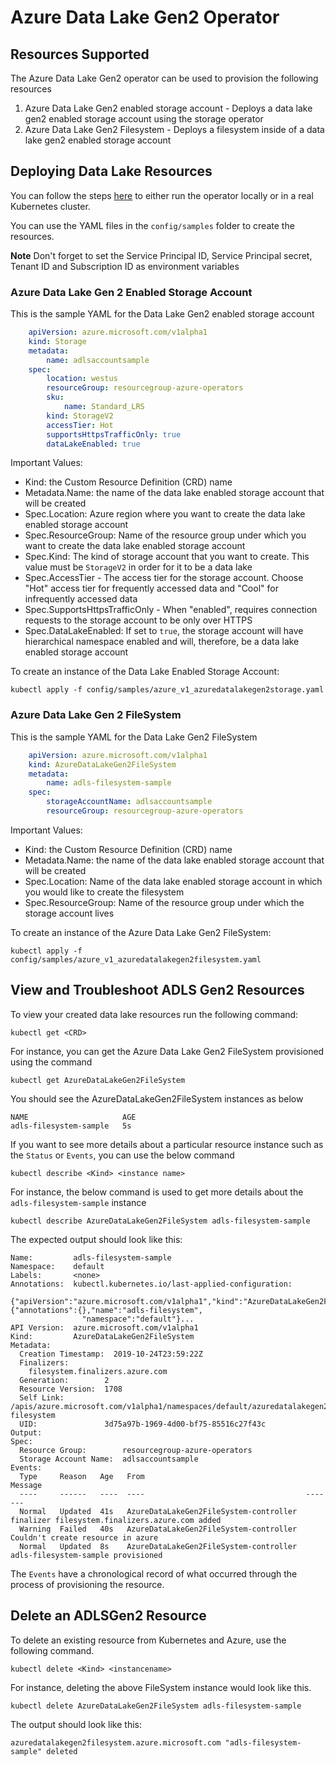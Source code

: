# Azure Data Lake Gen2 Operator 
## Resources Supported
The Azure Data Lake Gen2 operator can be used to provision the following resources
1. Azure Data Lake Gen2 enabled storage account - Deploys a data lake gen2 enabled storage account using the storage operator
2. Azure Data Lake Gen2 Filesystem - Deploys a filesystem inside of a data lake gen2 enabled storage account

## Deploying Data Lake Resources

You can follow the steps [here](/docs/development.md) to either run the operator locally or in a real Kubernetes cluster.

You can use the YAML files in the `config/samples` folder to create the resources.

**Note**  Don't forget to set the Service Principal ID, Service Principal secret, Tenant ID and Subscription ID as environment variables

### Azure Data Lake Gen 2 Enabled Storage Account
This is the sample YAML for the Data Lake Gen2 enabled storage account

```yaml
    apiVersion: azure.microsoft.com/v1alpha1
    kind: Storage
    metadata:
        name: adlsaccountsample
    spec:
        location: westus
        resourceGroup: resourcegroup-azure-operators
        sku:
            name: Standard_LRS
        kind: StorageV2
        accessTier: Hot
        supportsHttpsTrafficOnly: true
        dataLakeEnabled: true
```
Important Values:
- Kind: the Custom Resource Definition (CRD) name
- Metadata.Name: the name of the data lake enabled storage account that will be created
- Spec.Location: Azure region where you want to create the data lake enabled storage account
- Spec.ResourceGroup: Name of the resource group under which you want to create the data lake enabled storage account
- Spec.Kind: The kind of storage account that you want to create. This value must be `StorageV2` in order for it to be a data lake
- Spec.AccessTier - The access tier for the storage account. Choose "Hot" access tier for frequently accessed data and "Cool" for infrequently accessed data
- Spec.SupportsHttpsTrafficOnly - When "enabled", requires connection requests to the storage account to be only over HTTPS
- Spec.DataLakeEnabled: If set to `true`, the storage account will have hierarchical namespace enabled and will, therefore, be a data lake enabled storage account

To create an instance of the Data Lake Enabled Storage Account:

```shell
kubectl apply -f config/samples/azure_v1_azuredatalakegen2storage.yaml
```
### Azure Data Lake Gen 2 FileSystem
This is the sample YAML for the Data Lake Gen2 FileSystem

```yaml
    apiVersion: azure.microsoft.com/v1alpha1
    kind: AzureDataLakeGen2FileSystem
    metadata:
        name: adls-filesystem-sample
    spec:
        storageAccountName: adlsaccountsample
        resourceGroup: resourcegroup-azure-operators
```
Important Values:
- Kind: the Custom Resource Definition (CRD) name
- Metadata.Name: the name of the data lake enabled storage account that will be created
- Spec.Location: Name of the data lake enabled storage account in which you would like to create the filesystem
- Spec.ResourceGroup: Name of the resource group under which the storage account lives

To create an instance of the Azure Data Lake Gen2 FileSystem:

```shell
kubectl apply -f config/samples/azure_v1_azuredatalakegen2filesystem.yaml
```

## View and Troubleshoot ADLS Gen2 Resources

To view your created data lake resources run the following command:

```shell
kubectl get <CRD>
```

For instance, you can get the Azure Data Lake Gen2 FileSystem provisioned using the command

```shell
kubectl get AzureDataLakeGen2FileSystem
```
You should see the AzureDataLakeGen2FileSystem instances as below 

```shell
NAME                     AGE
adls-filesystem-sample   5s
```

If you want to see more details about a particular resource instance such as the `Status` or `Events`, you can use the below command

```shell
kubectl describe <Kind> <instance name>
```

For instance, the below command is used to get more details about the `adls-filesystem-sample` instance

```shell
kubectl describe AzureDataLakeGen2FileSystem adls-filesystem-sample
```

The expected output should look like this:

```shell
Name:         adls-filesystem-sample
Namespace:    default
Labels:       <none>
Annotations:  kubectl.kubernetes.io/last-applied-configuration:
                {"apiVersion":"azure.microsoft.com/v1alpha1","kind":"AzureDataLakeGen2FileSystem","metadata":{"annotations":{},"name":"adls-filesystem",
                "namespace":"default"}...
API Version:  azure.microsoft.com/v1alpha1
Kind:         AzureDataLakeGen2FileSystem
Metadata:
  Creation Timestamp:  2019-10-24T23:59:22Z
  Finalizers:
    filesystem.finalizers.azure.com
  Generation:        2
  Resource Version:  1708
  Self Link:         /apis/azure.microsoft.com/v1alpha1/namespaces/default/azuredatalakegen2filesystems/adls-filesystem
  UID:               3d75a97b-1969-4d00-bf75-85516c27f43c
Output:
Spec:
  Resource Group:        resourcegroup-azure-operators
  Storage Account Name:  adlsaccountsample
Events:
  Type     Reason   Age   From                                    Message
  ----     ------   ----  ----                                    -------
  Normal   Updated  41s   AzureDataLakeGen2FileSystem-controller  finalizer filesystem.finalizers.azure.com added
  Warning  Failed   40s   AzureDataLakeGen2FileSystem-controller  Couldn't create resource in azure
  Normal   Updated  8s    AzureDataLakeGen2FileSystem-controller  adls-filesystem-sample provisioned
```
The `Events` have a chronological record of what occurred through the process of provisioning the resource.

## Delete an ADLSGen2 Resource

To delete an existing resource from Kubernetes and Azure, use the following command.

```shell
kubectl delete <Kind> <instancename>
```

For instance, deleting the above FileSystem instance would look like this.

```shell
kubectl delete AzureDataLakeGen2FileSystem adls-filesystem-sample
```

The output should look like this:

```shell
azuredatalakegen2filesystem.azure.microsoft.com "adls-filesystem-sample" deleted
```